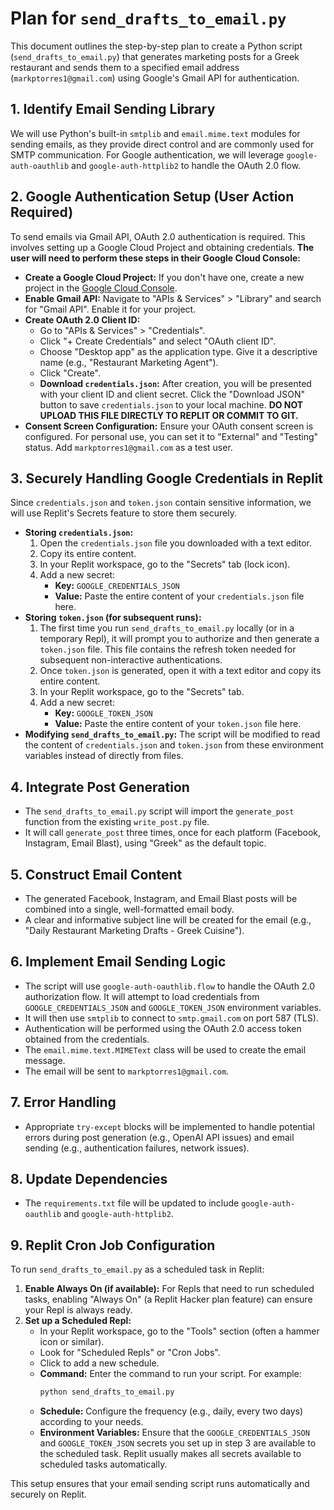 # Plan for `send_drafts_to_email.py`

This document outlines the step-by-step plan to create a Python script (`send_drafts_to_email.py`) that generates marketing posts for a Greek restaurant and sends them to a specified email address (`markptorres1@gmail.com`) using Google's Gmail API for authentication.

## 1. Identify Email Sending Library

We will use Python's built-in `smtplib` and `email.mime.text` modules for sending emails, as they provide direct control and are commonly used for SMTP communication. For Google authentication, we will leverage `google-auth-oauthlib` and `google-auth-httplib2` to handle the OAuth 2.0 flow.

## 2. Google Authentication Setup (User Action Required)

To send emails via Gmail API, OAuth 2.0 authentication is required. This involves setting up a Google Cloud Project and obtaining credentials. **The user will need to perform these steps in their Google Cloud Console:**

*   **Create a Google Cloud Project:** If you don't have one, create a new project in the [Google Cloud Console](https://console.cloud.google.com/).
*   **Enable Gmail API:** Navigate to "APIs & Services" > "Library" and search for "Gmail API". Enable it for your project.
*   **Create OAuth 2.0 Client ID:**
    *   Go to "APIs & Services" > "Credentials".
    *   Click "+ Create Credentials" and select "OAuth client ID".
    *   Choose "Desktop app" as the application type. Give it a descriptive name (e.g., "Restaurant Marketing Agent").
    *   Click "Create".
    *   **Download `credentials.json`:** After creation, you will be presented with your client ID and client secret. Click the "Download JSON" button to save `credentials.json` to your local machine. **DO NOT UPLOAD THIS FILE DIRECTLY TO REPLIT OR COMMIT TO GIT.**
*   **Consent Screen Configuration:** Ensure your OAuth consent screen is configured. For personal use, you can set it to "External" and "Testing" status. Add `markptorres1@gmail.com` as a test user.

## 3. Securely Handling Google Credentials in Replit

Since `credentials.json` and `token.json` contain sensitive information, we will use Replit's Secrets feature to store them securely.

*   **Storing `credentials.json`:**
    1.  Open the `credentials.json` file you downloaded with a text editor.
    2.  Copy its entire content.
    3.  In your Replit workspace, go to the "Secrets" tab (lock icon).
    4.  Add a new secret:
        *   **Key:** `GOOGLE_CREDENTIALS_JSON`
        *   **Value:** Paste the entire content of your `credentials.json` file here.
*   **Storing `token.json` (for subsequent runs):**
    1.  The first time you run `send_drafts_to_email.py` locally (or in a temporary Repl), it will prompt you to authorize and then generate a `token.json` file. This file contains the refresh token needed for subsequent non-interactive authentications.
    2.  Once `token.json` is generated, open it with a text editor and copy its entire content.
    3.  In your Replit workspace, go to the "Secrets" tab.
    4.  Add a new secret:
        *   **Key:** `GOOGLE_TOKEN_JSON`
        *   **Value:** Paste the entire content of your `token.json` file here.
*   **Modifying `send_drafts_to_email.py`:** The script will be modified to read the content of `credentials.json` and `token.json` from these environment variables instead of directly from files.

## 4. Integrate Post Generation

*   The `send_drafts_to_email.py` script will import the `generate_post` function from the existing `write_post.py` file.
*   It will call `generate_post` three times, once for each platform (Facebook, Instagram, Email Blast), using "Greek" as the default topic.

## 5. Construct Email Content

*   The generated Facebook, Instagram, and Email Blast posts will be combined into a single, well-formatted email body.
*   A clear and informative subject line will be created for the email (e.g., "Daily Restaurant Marketing Drafts - Greek Cuisine").

## 6. Implement Email Sending Logic

*   The script will use `google-auth-oauthlib.flow` to handle the OAuth 2.0 authorization flow. It will attempt to load credentials from `GOOGLE_CREDENTIALS_JSON` and `GOOGLE_TOKEN_JSON` environment variables.
*   It will then use `smtplib` to connect to `smtp.gmail.com` on port 587 (TLS).
*   Authentication will be performed using the OAuth 2.0 access token obtained from the credentials.
*   The `email.mime.text.MIMEText` class will be used to create the email message.
*   The email will be sent to `markptorres1@gmail.com`.

## 7. Error Handling

*   Appropriate `try-except` blocks will be implemented to handle potential errors during post generation (e.g., OpenAI API issues) and email sending (e.g., authentication failures, network issues).

## 8. Update Dependencies

*   The `requirements.txt` file will be updated to include `google-auth-oauthlib` and `google-auth-httplib2`.

## 9. Replit Cron Job Configuration

To run `send_drafts_to_email.py` as a scheduled task in Replit:

1.  **Enable Always On (if available):** For Repls that need to run scheduled tasks, enabling "Always On" (a Replit Hacker plan feature) can ensure your Repl is always ready.
2.  **Set up a Scheduled Repl:**
    *   In your Replit workspace, go to the "Tools" section (often a hammer icon or similar).
    *   Look for "Scheduled Repls" or "Cron Jobs".
    *   Click to add a new schedule.
    *   **Command:** Enter the command to run your script. For example:
        ```bash
        python send_drafts_to_email.py
        ```
    *   **Schedule:** Configure the frequency (e.g., daily, every two days) according to your needs.
    *   **Environment Variables:** Ensure that the `GOOGLE_CREDENTIALS_JSON` and `GOOGLE_TOKEN_JSON` secrets you set up in step 3 are available to the scheduled task. Replit usually makes all secrets available to scheduled tasks automatically.

This setup ensures that your email sending script runs automatically and securely on Replit.